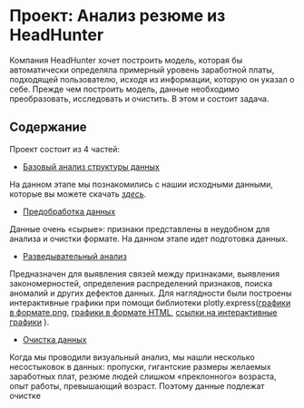 # Проект: Анализ резюме из HeadHunter

Компания HeadHunter хочет построить модель, которая бы автоматически определяла примерный уровень заработной платы, подходящей пользователю, исходя из информации, которую он указал о себе. Прежде чем построить модель, данные необходимо преобразовать, исследовать и очистить. В этом и состоит задача.

## Содержание

Проект состоит из 4 частей:

* [Базовый анализ структуры данных](https://github.com/Rod10nN/hh.ru_DS-PROJECT/blob/master/HeadHunter-Project.ipynb)

На данном этапе мы познакомились с нашии исходными данными, которые вы можете скачать [*здесь*](https://drive.google.com/file/d/1Kb78mAWYKcYlellTGhIjPI-bCcKbGuTn/view?usp=sharing).



* [Предобработка данных](https://github.com/Rod10nN/hh.ru_DS-PROJECT/blob/master/HeadHunter-Project.ipynb)

Данные очень «сырые»: признаки представлены в неудобном для анализа и очистки формате. На данном этапе идет подготовка данных. 



* [Разведывательный анализ](https://github.com/Rod10nN/hh.ru_DS-PROJECT/blob/master/HeadHunter-Project.ipynb)

Предназначен для выявления связей между признаками, выявления закономерностей, определения распределений признаков, поиска аномалий и других дефектов данных. Для наглядности были построены интерактивные графики при помощи библиотеки plotly.express([графики в формате.png](https://github.com/Rod10nN/hh.ru_DS-PROJECT/tree/master/graph%20in%20png), [графики в формате HTML](https://github.com/Rod10nN/hh.ru_DS-PROJECT/tree/master/html_graps),  [ссылки на интерактивные графики](https://github.com/Rod10nN/hh.ru_DS-PROJECT/blob/master/%D0%A1%D1%81%D1%8B%D0%BB%D0%BA%D0%B8%20%D0%BD%D0%B0%20html%20%D0%B3%D1%80%D0%B0%D1%84%D0%B8%D0%BA%D0%B8.txt) ).

* [Очистка данных](https://github.com/Rod10nN/hh.ru_DS-PROJECT/blob/master/HeadHunter-Project.ipynb)

Когда мы проводили визуальный анализ, мы нашли несколько несостыковок в данных: пропуски, гигантские размеры желаемых заработных плат, резюме людей слишком «преклонного» возраста, опыт работы, превышающий возраст. Поэтому данные подлежат очистке